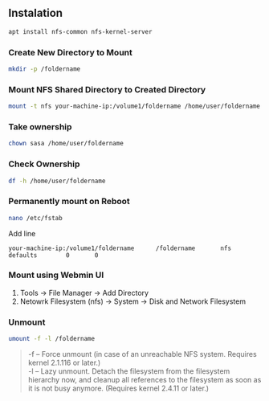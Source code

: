 ## Instalation

```sh
apt install nfs-common nfs-kernel-server
```

### Create New Directory to Mount

```sh
mkdir -p /foldername
```

### Mount NFS Shared Directory to Created Directory

```sh
mount -t nfs your-machine-ip:/volume1/foldername /home/user/foldername
```

### Take ownership

```sh
chown sasa /home/user/foldername
```

### Check Ownership

```sh
df -h /home/user/foldername
```

### Permanently mount on Reboot

```sh
nano /etc/fstab
```

Add line

```
your-machine-ip:/volume1/foldername      /foldername       nfs     defaults        0       0
```

### Mount using Webmin UI

1. Tools -> File Manager -> Add Directory
2. Netowrk Filesystem (nfs) -> System -> Disk and Network Filesystem

### Unmount
```sh
umount -f -l /foldername
```

> -f – Force unmount (in case of an unreachable NFS system. Requires kernel 2.1.116 or later.)  
> -l – Lazy unmount. Detach the filesystem from the filesystem hierarchy now, and cleanup all references to the filesystem as soon as it is not busy anymore. (Requires kernel 2.4.11 or later.)